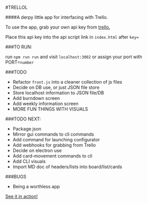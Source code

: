 #TRELLOL

####A derpy little app for interfacing with Trello.

To use the app, grab your own api key from [trello.](https://developers.trello.com/authorize)

Place this api key into the api script link in `index.html` after `key=`

###TO RUN:

run `npm run run` and visit `localhost:3002` or assign your port with PORT=`number`

###TODO
* Refactor `front.js` into a cleaner collection of js files
* Decide on DB use, or just JSON file store
* Store localhost information to JSON file/DB
* Add burndown screen
* Add weekly information screen
* MORE FUN THINGS WITH VISUALS

###TODO NEXT:
* Package.json
* Mirror gui commands to cli commands
* Add command for launching configurator
* Add webhooks for grabbing from Trello
* Decide on electron use
* Add card-movement commands to cli
* Add CLI visuals
* Import MD doc of headers/lists into board/list/cards

###BUGS
* Being a worthless app

[See it in action!](http://trellol.bitballoon.com)
